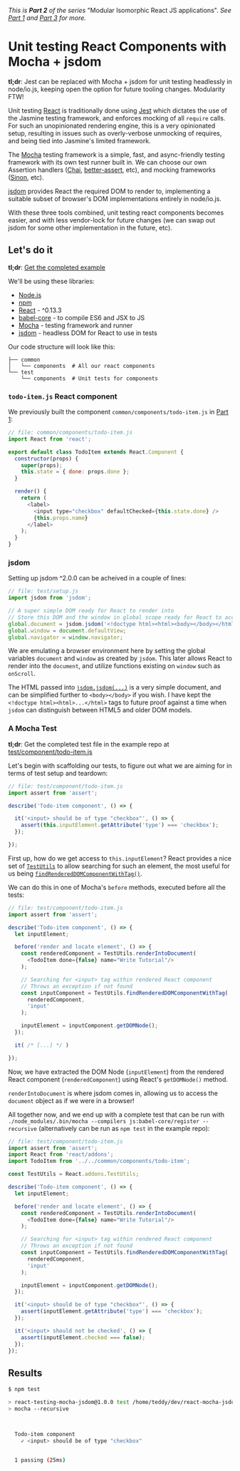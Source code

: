 *This is __Part 2__ of the series* "Modular Isomorphic React JS applications".
*See [Part 1](https://github.com/jesstelford/react-isomorphic-boilerplate) and
[Part 3](https://github.com/jesstelford/react-testing-isomorphic) for more.*

# Unit testing React Components with Mocha + jsdom

**tl;dr**: Jest can be replaced with Mocha + jsdom for unit testing headlessly
in node/io.js, keeping open the option for future tooling changes. Modularity
FTW!

Unit testing [React](https://facebook.github.io/react) is traditionally done
using [Jest](https://facebook.github.io/jest) which dictates the use of the
Jasmine testing framework, and enforces mocking of all `require` calls. For such
an unopinionated rendering engine, this is a very opinionated setup, resulting
in issues such as overly-verbose unmocking of requires, and being tied into
Jasmine's limited framework.

The [Mocha](http://mochajs.org/) testing framework is a simple, fast, and
async-friendly testing framework with its own test runner built in. We can
choose our own Assertion handlers ([Chai](http://chaijs.com/),
[better-assert](https://github.com/tj/better-assert), etc), and mocking
frameworks ([Sinon](http://sinonjs.org/), etc).

[jsdom](https://github.com/tmpvar/jsdom) provides React the required DOM to
render to, implementing a suitable subset of browser's DOM implementations
entirely in node/io.js.

With these three tools combined, unit testing react components becomes easier,
and with less vendor-lock for future changes (we can swap out jsdom for some
other implementation in the future, etc).

## Let's do it

**tl;dr**: [Get the completed
example](https://github.com/jesstelford/react-testing-mocha-jsdom)

We'll be using these libraries:

 * [Node.js](http://nodejs.org)
 * [npm](https://www.npmjs.org)
 * [React](https://www.npmjs.com/package/react) - ^0.13.3
 * [babel-core](https://www.npmjs.com/package/babel-core) - to compile ES6 and JSX to JS
 * [Mocha](http://mochajs.org/) - testing framework and runner
 * [jsdom](https://github.com/tmpvar/jsdom) - headless DOM for React to use in tests

Our code structure will look like this:

```
├── common
│   └── components  # All our react components
└── test
    └── components  # Unit tests for components
```

### `todo-item.js` React component

We previously built the component `common/components/todo-item.js` in [Part 1](https://github.com/jesstelford/react-isomorphic-boilerplate#server-side-rendering):

```javascript
// file: common/components/todo-item.js
import React from 'react';

export default class TodoItem extends React.Component {
  constructor(props) {
    super(props);
    this.state = { done: props.done };
  }

  render() {
    return (
      <label>
        <input type="checkbox" defaultChecked={this.state.done} />
        {this.props.name}
      </label>
    );
  }
}
```

### jsdom

Setting up jsdom ^2.0.0 can be acheived in a couple of lines:

```javascript
// file: test/setup.js
import jsdom from 'jsdom';

// A super simple DOM ready for React to render into
// Store this DOM and the window in global scope ready for React to access
global.document = jsdom.jsdom('<!doctype html><html><body></body></html>');
global.window = document.defaultView;
global.navigator = window.navigator;
```

We are emulating a browser environment here by setting the global variables
`document` and `window` as created by `jsdom`. This later allows React to render
into the `document`, and utilize functions existing on `window` such as
`onScroll`.

The HTML passed into
[`jsdom.jsdom(...)`](https://github.com/tmpvar/jsdom#for-the-hardcore-jsdomjsdom)
is a very simple document, and can be simplified further to `<body></body>` if
you wish. I have kept the `<!doctype html><html>...</html>` tags to future proof
against a time when `jsdom` can distinguish between HTML5 and older DOM models.

### A Mocha Test

**tl;dr**: Get the completed test file in the example repo at
[test/component/todo-item.js](https://github.com/jesstelford/react-testing-mocha-jsdom/blob/master/test/component/todo-item.js)

Let's begin with scaffolding our tests, to figure out what we are aiming for in
terms of test setup and teardown:

```javascript
// file: test/component/todo-item.js
import assert from 'assert';

describe('Todo-item component', () => {

  it('<input> should be of type "checkbox"', () => {
    assert(this.inputElement.getAttribute('type') === 'checkbox');
  });

});
```

First up, how do we get access to `this.inputElement`? React provides a nice set
of [`TestUtils`](https://facebook.github.io/react/docs/test-utils.html) to allow
searching for such an element, the most useful for us being
[`findRenderedDOMComponentWithTag()`](https://facebook.github.io/react/docs/test-utils.html#findrendereddomcomponentwithtag).

We can do this in one of Mocha's `before` methods, executed before all the
tests:

```javascript
// file: test/component/todo-item.js
import assert from 'assert';

describe('Todo-item component', () => {
  let inputElement;

  before('render and locate element', () => {
    const renderedComponent = TestUtils.renderIntoDocument(
      <TodoItem done={false} name="Write Tutorial"/>
    );

    // Searching for <input> tag within rendered React component
    // Throws an exception if not found
    const inputComponent = TestUtils.findRenderedDOMComponentWithTag(
      renderedComponent,
      'input'
    );

    inputElement = inputComponent.getDOMNode();
  });

  it( /* [...] */ )

});
```

Now, we have extracted the DOM Node (`inputElement`) from the rendered
React component (`renderedComponent`) using React's `getDOMNode()` method.

`renderIntoDocument` is where jsdom comes in, allowing us to access the `document`
object as if we were in a browser!

All together now, and we end up with a complete test that can be run with
`./node_modules/.bin/mocha --compilers js:babel-core/register --recursive`
(alternatively can be run as `npm test` in the example repo):

```javascript
// file: test/component/todo-item.js
import assert from 'assert';
import React from 'react/addons';
import TodoItem from '../../common/components/todo-item';

const TestUtils = React.addons.TestUtils;

describe('Todo-item component', () => {
  let inputElement;

  before('render and locate element', () => {
    const renderedComponent = TestUtils.renderIntoDocument(
      <TodoItem done={false} name="Write Tutorial"/>
    );

    // Searching for <input> tag within rendered React component
    // Throws an exception if not found
    const inputComponent = TestUtils.findRenderedDOMComponentWithTag(
      renderedComponent,
      'input'
    );

    inputElement = inputComponent.getDOMNode();
  });

  it('<input> should be of type "checkbox"', () => {
    assert(inputElement.getAttribute('type') === 'checkbox');
  });

  it('<input> should not be checked', () => {
    assert(inputElement.checked === false);
  });
});
```

## Results

```bash
$ npm test

> react-testing-mocha-jsdom@1.0.0 test /home/teddy/dev/react-mocha-jsdom
> mocha --recursive



  Todo-item component
    ✓ <input> should be of type "checkbox"


  1 passing (25ms)
```
